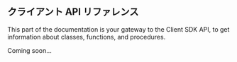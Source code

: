 ## クライアント API リファレンス

This part of the documentation is your gateway to the Client SDK API, to get information about classes, functions, and procedures.

Coming soon...